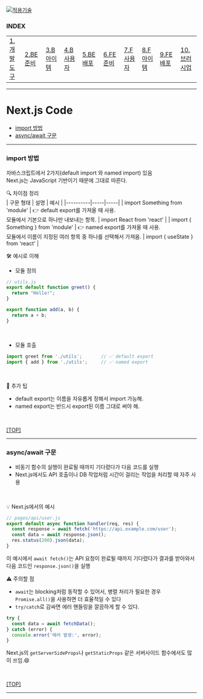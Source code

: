 [nextjs15]: readme.md
[![적용기술](https://skillicons.dev/icons?i=pr,nextjs,ts,react,vercel)][nextjs15]
 
### INDEX

<table>
  <tr>
    <td><a href="small_01.md">1.개발도구   </a></td>
    <td><a href="small_02.md">2.BE준비    </a></td>
    <td><a href="small_03.md">3.B아이템   </a></td>
    <td><a href="small_04.md">4.B사용자   </a></td>
    <td><a href="small_05.md">5.BE배포    </a></td>
    <td><a href="small_06.md">6.FE준비    </a></td>
    <td><a href="small_07.md">7.F사용자   </a></td>
    <td><a href="small_08.md">8.F아이템   </a></td>
    <td><a href="small_09.md">9.FE배포    </a></td>
    <td><a href="small_10.md">10.브러시업  </a></td>
  </tr>
</table>

---
# Next.js Code
- [import 방법](#import-방법)
- [async/await 구문](#asyncawait-구문)

---
### import 방법
자바스크립트에서 2가지(default import 와 named import) 있음 <br/>
Next.js는 JavaScript 기반이기 때문에 그대로 따른다. <br/>

🔍 차이점 정리 <br/>
| 구문 형태 | 설명 | 예시 | 
|----------|-----|-----| 
| import Something from 'module' | 👉 default export를 가져올 때 사용. <br/> 모듈에서 기본으로 하나만 내보내는 항목. | import React from 'react' | 
| import { Something } from 'module' | 👉 named export를 가져올 때 사용. <br/> 모듈에서 이름이 지정된 여러 항목 중 하나를 선택해서 가져옴. | import { useState } from 'react' | 
<br/>

🛠 예시로 이해 <br/>
- 모듈 정의
```js
// utils.js
export default function greet() {
  return "Hello!";
}

export function add(a, b) {
  return a + b;
}
```
<br/>

- 모듈 호출
```js
import greet from './utils';       // ✅ default export
import { add } from './utils';     // ✅ named export
```
<br/>

🎯 추가 팁
- default export는 이름을 자유롭게 정해서 import 가능해.
- named export는 반드시 export된 이름 그대로 써야 해.

<br/>

[[TOP]](#index)

---
### async/await 구문
- 비동기 함수의 실행이 완료될 때까지 기다렸다가 다음 코드를 실행
- Next.js에서도 API 호출이나 DB 작업처럼 시간이 걸리는 작업을 처리할 때 자주 사용
<br/>

💡 Next.js에서의 예시
```js
// pages/api/user.js
export default async function handler(req, res) {
  const response = await fetch('https://api.example.com/user');
  const data = await response.json();
  res.status(200).json(data);
}
```
이 예시에서 `await fetch()`는 API 요청이 완료될 때까지 기다렸다가 결과를 받아와서 다음 코드인 `response.json()`을 실행
<br/>

⚠️ 주의할 점
- `await`는 blocking처럼 동작할 수 있어서, 병렬 처리가 필요한 경우 `Promise.all()`을 사용하면 더 효율적일 수 있다
- `try/catch`로 감싸면 에러 핸들링을 깔끔하게 할 수 있다.
```js
try {
  const data = await fetchData();
} catch (error) {
  console.error('에러 발생:', error);
}
```

Next.js의 `getServerSideProps`나 `getStaticProps` 같은 서버사이드 함수에서도 많이 쓰임.😄


<br/>

[[TOP]](#index)

---

